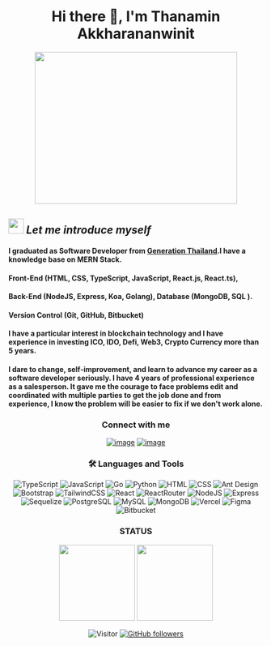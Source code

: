 **<h1 align="center"> Hi there 👋, I'm Thanamin Akkharananwinit </h1>**

<div align="center">
  <img src="https://as1.ftcdn.net/v2/jpg/03/18/60/62/1000_F_318606217_Hk8jo2MVoI33SQOkYrfOF929J7JgIP0P.jpg" width="400" height="300"/>
</div>



## <img src="https://media.giphy.com/media/ObNTw8Uzwy6KQ/giphy.gif" width="30px">&nbsp;***Let me introduce myself***

#### I graduated as Software Developer from [Generation Thailand](https://thailand.generation.org).I have a knowledge base on MERN Stack.

#### Front-End (HTML, CSS, TypeScript, JavaScript, React.js, React.ts), 
#### Back-End (NodeJS, Express, Koa, Golang), Database (MongoDB, SQL ).
#### Version Control (Git, GitHub, Bitbucket)

#### I have a particular interest in blockchain technology and I have experience in investing ICO, IDO, Defi, Web3, Crypto Currency more than 5 years. 

#### I dare to change, self-improvement, and learn to advance my career as a software developer seriously. I have 4 years of professional experience as a salesperson. It gave me the courage to face problems edit and coordinated with multiple parties to get the job done and from experience, I know the problem will be easier to fix if we don't work alone.


<h3 align="center">Connect with me</h3>
<div align="center">

[![image](https://img.shields.io/badge/LinkedIn-0077B5?style=for-the-badge&logo=linkedin&logoColor=white)](https://www.linkedin.com/in/thanamin/)
[![image](https://img.shields.io/badge/Gmail-D14836?style=for-the-badge&logo=gmail&logoColor=white)](mailto:thanamin.akk@gmail.com)
  
</div>


**<h3 align="center">🛠️ Languages and Tools</h3>**

<div align="center">
  <img src="https://img.shields.io/badge/TypeScript-3178C6?style=for-the-badge&logo=typescript&logoColor=white" alt="TypeScript">
  <img src="https://img.shields.io/badge/JavaScript-F7DF1E?style=for-the-badge&logo=javascript&logoColor=black" alt="JavaScript"/>
  <img src="https://img.shields.io/badge/Go-00ADD8?logo=go&logoColor=white&style=for-the-badge" alt="Go">
  <img src="https://img.shields.io/badge/Python-14354C?style=for-the-badge&logo=python&logoColor=white" alt="Python"/>
  <img src="https://img.shields.io/badge/HTML5-E34F26?style=for-the-badge&logo=html5&logoColor=white" alt="HTML"/>
  <img src="https://img.shields.io/badge/CSS3-1572B6?style=for-the-badge&logo=css3&logoColor=white" alt="CSS"/>
  <img src="https://img.shields.io/badge/Ant%20Design-0170FE?logo=antdesign&style=for-the-badge&logoColor=white" alt="Ant Design">
  <img src="https://img.shields.io/badge/Bootstrap-563D7C?style=for-the-badge&logo=bootstrap&logoColor=white" alt="Bootstrap"/>
  <img src="https://img.shields.io/badge/Tailwind_CSS-38B2AC?style=for-the-badge&logo=tailwind-css&logoColor=white" alt="TailwindCSS"/>
  <img src="https://img.shields.io/badge/React-000?style=for-the-badge&logo=react&logoColor=61DAFB" alt="React"/>
  <img src="https://img.shields.io/badge/React_Router-CA4245?style=for-the-badge&logo=react-router&logoColor=white" alt="ReactRouter"/>
  <img src="https://img.shields.io/badge/Node.js-43853D?style=for-the-badge&logo=node.js&logoColor=white" alt="NodeJS"/>
  <img src="https://img.shields.io/badge/Express.js-404D59?style=for-the-badge" alt="Express"/>
  <img src="https://img.shields.io/badge/Sequelize-52B0E7?logo=sequelize&logoColor=white&style=for-the-badge" alt="Sequelize">
  <img src="https://img.shields.io/badge/PostgreSQL-4169E1?logo=postgresql&logoColor=white&style=for-the-badge" alt="PostgreSQL">
  <img src="https://img.shields.io/badge/MySQL-4479A1?logo=mysql&logoColor=white&style=for-the-badge" alt="MySQL">
  <img src="https://img.shields.io/badge/MongoDB-4EA94B?style=for-the-badge&logo=mongodb&logoColor=white" alt="MongoDB"/>
  <img src="https://img.shields.io/badge/Vercel-000000?style=for-the-badge&logo=vercel&logoColor=white" alt="Vercel"/>
  <img src="https://img.shields.io/badge/Figma-F24E1E?style=for-the-badge&logo=figma&logoColor=white" alt="Figma"/>
  <img src="https://img.shields.io/badge/Bitbucket-0052CC?logo=bitbucket&style=for-the-badge&logoColor=white" alt="Bitbucket">
 
 
 <h3 align="center">STATUS</h3>
<p align= "center">
  <img height= "150" src="https://github-readme-stats.vercel.app/api?username=thanamin&theme=react&show_icons=true&include_all_commits=true" />
  <img height= "150" src="https://github-readme-stats.vercel.app/api/top-langs/?username=thanamin&theme=react&layout=compact" />
</p>


![Visitor](https://visitor-badge.laobi.icu/badge?page_id=thanamin.repoName) [![GitHub followers](https://img.shields.io/github/followers/thanamin.svg?style=social&label=Follow)](https://github.com/thanamin?tab=followers)<br/>


<!--
**thanamin/thanamin** is a ✨ _special_ ✨ repository because its `README.md` (this file) appears on your GitHub profile.

Here are some ideas to get you started:

- 🔭 I’m currently working on ...
- 🌱 I’m currently learning ...
- 👯 I’m looking to collaborate on ...
- 🤔 I’m looking for help with ...
- 💬 Ask me about ...
- 📫 How to reach me: ...
- 😄 Pronouns: ...
- ⚡ Fun fact: ...
-->
